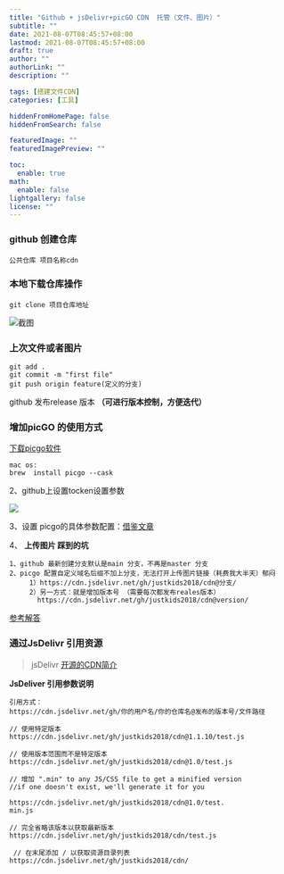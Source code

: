 ```yaml
---
title: "Github + jsDelivr+picGO CDN  托管（文件、图片）"
subtitle: ""
date: 2021-08-07T08:45:57+08:00
lastmod: 2021-08-07T08:45:57+08:00
draft: true
author: ""
authorLink: ""
description: ""

tags: [搭建文件CDN]
categories: [工具]

hiddenFromHomePage: false
hiddenFromSearch: false

featuredImage: ""
featuredImagePreview: ""

toc:
  enable: true
math:
  enable: false
lightgallery: false
license: ""
---
```

### github 创建仓库 
```
公共仓库 项目名称cdn
```
### 本地下载仓库操作
```
git clone 项目仓库地址
```
 ![截图](https://cdn.jsdelivr.net/gh/justkids2018/cdn@1.0.1/tool/hugo-cdn-img.png) 

### 上次文件或者图片
```
git add .
git commit -m "first file"
git push origin feature(定义的分支)
```
github 发布release 版本 **（可进行版本控制，方便迭代）**

### 增加picGO 的使用方式
[下载picgo软件](https://github.com/Molunerfinn/PicGo)
```
mac os:
brew  install picgo --cask
```
2、github上设置tocken设置参数

![](https://cdn.jsdelivr.net/gh/justkids2018/cdn@main/tool/bbb.PNG)

3、设置 picgo的具体参数配置：[借鉴文章](https://www.jianshu.com/p/9d91355e8418)

4、 **上传图片 踩到的坑** 
```
1、github 最新创建分支默认是main 分支，不再是master 分支
2、picgo 配置自定义域名后缀不加上分支，无法打开上传图片链接（耗费我大半天）郁闷
     1）https://cdn.jsdelivr.net/gh/justkids2018/cdn@分支/
     2）另一方式：就是增加版本号 （需要每次都发布reales版本）
       https://cdn.jsdelivr.net/gh/justkids2018/cdn@version/
```

[参考解答](https://blog.csdn.net/shuimqs/article/details/109179005)

### 通过JsDelivr  引用资源

> jsDelivr [开源的CDN简介](https://www.jsdelivr.com/?docs=gh)

**JsDeliver 引用参数说明**
```
引用方式：
https://cdn.jsdelivr.net/gh/你的用户名/你的仓库名@发布的版本号/文件路径

// 使用特定版本
https://cdn.jsdelivr.net/gh/justkids2018/cdn@1.1.10/test.js   

// 使用版本范围而不是特定版本
https://cdn.jsdelivr.net/gh/justkids2018/cdn@1.0/test.js   

// 增加 ".min" to any JS/CSS file to get a minified version
//if one doesn't exist, we'll generate it for you

https://cdn.jsdelivr.net/gh/justkids2018/cdn@1.0/test.
min.js   
 
// 完全省略该版本以获取最新版本
https://cdn.jsdelivr.net/gh/justkids2018/cdn/test.js

 // 在末尾添加 / 以获取资源目录列表
https://cdn.jsdelivr.net/gh/justkids2018/cdn/
```

<!--more-->
